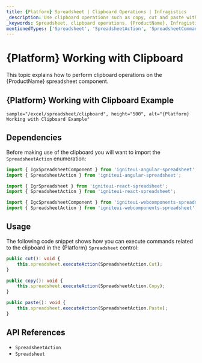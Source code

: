 ```yaml
---
title: {Platform} Spreadsheet | Clipboard Operations | Infragistics
_description: Use clipboard operations such as copy, cut and paste within Infragistics' {Platform} spreadsheet control. View Infragistics {ProductName} spreadsheet demos today!
_keywords: Spreadsheet, clipboard operations, {ProductName}, Infragistics
mentionedTypes: ['Spreadsheet', 'SpreadsheetAction', 'SpreadsheetCommandType', 'Command']
---
```

# {Platform} Working with Clipboard

This topic explains how to perform clipboard operations on the {ProductName} spreadsheet component.

## {Platform} Working with Clipboard Example


`sample="/excel/spreadsheet/clipboard", height="500", alt="{Platform} Working with Clipboard Example"`



<div class="divider--half"></div>

## Dependencies
Before making use of the clipboard you will want to import the `SpreadsheetAction` enumeration:

<!-- Angular -->
```ts
import { IgxSpreadsheetComponent } from 'igniteui-angular-spreadsheet';
import { SpreadsheetAction } from 'igniteui-angular-spreadsheet';
```

<!-- React -->
```ts
import { IgrSpreadsheet } from 'igniteui-react-spreadsheet';
import { SpreadsheetAction } from 'igniteui-react-spreadsheet';
```

```ts
import { IgcSpreadsheetComponent } from 'igniteui-webcomponents-spreadsheet';
import { SpreadsheetAction } from 'igniteui-webcomponents-spreadsheet';
```

<div class="divider--half"></div>


## Usage
The following code snippet shows how you can execute commands related to the clipboard in the {Platform} `Spreadsheet` control:

```ts
public cut(): void {
    this.spreadsheet.executeAction(SpreadsheetAction.Cut);
}

public copy(): void {
    this.spreadsheet.executeAction(SpreadsheetAction.Copy);
}

public paste(): void {
    this.spreadsheet.executeAction(SpreadsheetAction.Paste);
}
```

## API References

 - `SpreadsheetAction`
 - `Spreadsheet`